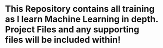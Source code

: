 # This Repository contains all training as I learn Machine Learning in depth. Project Files and any supporting files will be included within!
